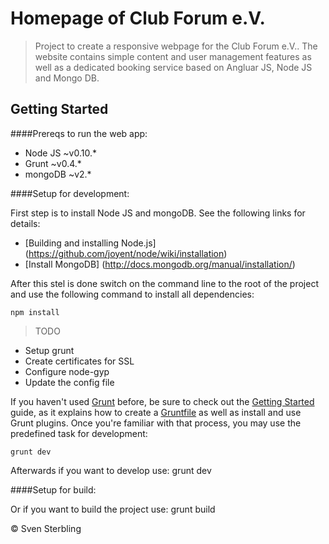 # Homepage of Club Forum e.V.

> Project to create a responsive webpage for the Club Forum e.V.. The website contains simple content and user management features as well as a dedicated booking service based on Angluar JS, Node JS and Mongo DB. 

## Getting Started  

####Prereqs to run the web app:
- Node JS ~v0.10.*
- Grunt ~v0.4.*
- mongoDB ~v2.* 

####Setup for development:

First step is to install Node JS and mongoDB. See the following links for details:
- [Building and installing Node.js] (https://github.com/joyent/node/wiki/installation)
- [Install MongoDB] (http://docs.mongodb.org/manual/installation/)

After this stel is done switch on the command line to the root of the project and use the following command to install all dependencies:

```shell
npm install
```

>TODO
- Setup grunt
- Create certificates for SSL
- Configure node-gyp
- Update the config file

If you haven't used [Grunt](http://gruntjs.com/) before, be sure to check out the [Getting Started](http://gruntjs.com/getting-started) guide, as it explains how to create a [Gruntfile](http://gruntjs.com/sample-gruntfile) as well as install and use Grunt plugins. Once you're familiar with that process, you may use the predefined task for development:

```shell
grunt dev
```

Afterwards if you want to develop use:
grunt dev

####Setup for build:

Or if you want to build the project use:
grunt build

&copy; Sven Sterbling
